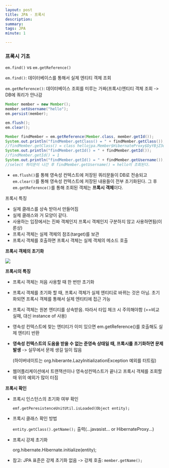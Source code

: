 ```yaml
---
layout: post
title: JPA - 프록시
description: 
summary: 
tags: JPA
minute: 1

---
```




### 프록시 기초

`em.find()` vs `em.getReference()`

`em.find()`: 데이터베이스를 통해서 실제 엔티티 객체 조회

`em.getReference()`: 데이터베이스 조회를 미루는 가짜(프록시)엔티티 객체 조회 -> DB에 쿼리가 안나감

```java
Member member = new Member();
member.setUsername("hello");
em.persist(member);

em.flush();
em.clear();

Member findMember = em.getReference(Member.class, member.getId());
System.out.println("findMember.getClass() = " + findMember.getClass());
//findMember.getClass() = class hellojpa.Member$HibernateProxy$DyYBjZ3q
System.out.println("findMember.getId() = " + findMember.getId());
//findMember.getId() = 1
System.out.println("findMember.getId() = " + findMember.getUsername());
//select 쿼리문이 나간 후 findMember.getUsername() = hello이 조회된다.

```



- `em.flush()`를 통해 영속성 컨텍스트에 저장된 쿼리문들이 DB로 전송되고 `em.clear()`를 통해 영속성 컨텍스트에 저장된 내용들이 전부 초기화된다. 그 후 `em.getReference()`를 통해 조회된 객체는 **프록시 객체**이다.



프록시 특징

- 실제 클래스를 상속 받아서 만들어짐
- 실제 클래스와 거 모양이 같다.
- 사용하는 입장에서는 진짜 객체인지 프록시 객체인지 구분하지 않고 사용하면됨(이론상)
- 프록시 객체는 실제 객체의 참조(target)를 보관
- 프록시 객체를 호출하면 프록시 객체는 실제 객체의 메소드 호출



**프록시 객체의 초기화**

![](https://i.ibb.co/0qsRj77/2022-01-23-6-00-26.png)



**프록시의 특징**

- 프록시 객체는 처음 사용할 때 한 번만 초기화

- 프록시 객체를 초기화 할 때, 프록시 객체가 실제 엔티티로 바뀌는 것은 아님. 초기화되면 프록시 객체를 통해서 실제 엔티티에 접근 가능

- 프록시 객체는 원본 엔티티를 상속받음. 따라서 타입 체크 시 주의해야함 (==비교 실패, 대신 instance of 사용)

- 영속성 컨텍스트에 찾는 엔티티가 이미 있으면 em.getReference()를 호출해도 실제 엔티티 반환

- **영속성 컨텍스트의 도움을 받을 수 없는 준영속 상태일 때, 프록시를 초기화하면 문제 발생** -> 실무에서 문제 생길 일이 많음

  (하이버네이트는 org.hiberante.LazyInitializationException 예외를 터트림)

- 웹어플리케이션에서 트랜잭션이나 영속성컨텍스트가 끝나고 프록시 객체를 조회할 때 위의 예외가 많이 터짐



**프록시 확인**

- 프록시 인스턴스의 초기화 여부 확인

  `emf.getPeresistenceUnitUtil.isLoaded(Object entity);`

- 프록시 클래스 확인 방법

  `entity.getClass().getName();` 출력(...javasist... or HibernateProxy...)

- 프록시 강제 초기화

  org.hibernate.Hibernate.initialize(entity);

- 참고: JPA 표준은 강제 초기화 없음 -> 강제 호출: `member.getName();`